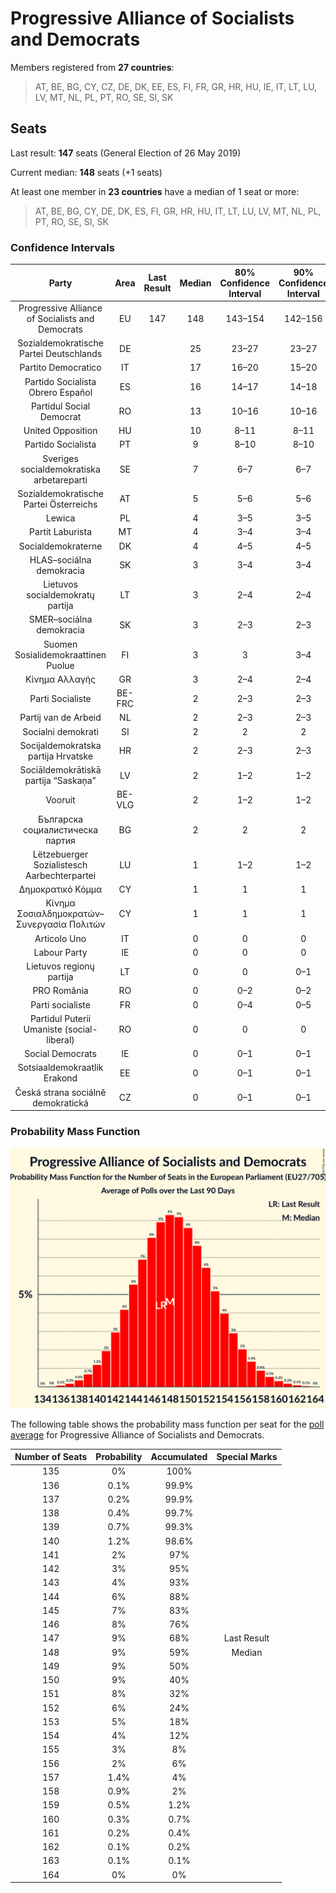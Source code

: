 # Progressive Alliance of Socialists and Democrats

Members registered from **27 countries**:

> AT, BE, BG, CY, CZ, DE, DK, EE, ES, FI, FR, GR, HR, HU, IE, IT, LT, LU, LV, MT, NL, PL, PT, RO, SE, SI, SK

## Seats

Last result: **147** seats (General Election of 26 May 2019)

Current median: **148** seats (+1 seats)

At least one member in **23 countries** have a median of 1 seat or more:

> AT, BE, BG, CY, DE, DK, ES, FI, GR, HR, HU, IT, LT, LU, LV, MT, NL, PL, PT, RO, SE, SI, SK

### Confidence Intervals

| Party | Area | Last Result | Median | 80% Confidence Interval | 90% Confidence Interval | 95% Confidence Interval | 99% Confidence Interval |
|:-----:|:----:|:-----------:|:------:|:-----------------------:|:-----------------------:|:-----------------------:|:-----------------------:|
| Progressive Alliance of Socialists and Democrats | EU | 147 | 148 | 143–154 | 142–156 | 140–157 | 138–160 |
| Sozialdemokratische Partei Deutschlands | DE | | 25 | 23–27 | 23–27 | 22–28 | 22–28 |
| Partito Democratico | IT | | 17 | 16–20 | 15–20 | 15–21 | 14–22 |
| Partido Socialista Obrero Español | ES | | 16 | 14–17 | 14–18 | 14–18 | 13–19 |
| Partidul Social Democrat | RO | | 13 | 10–16 | 10–16 | 10–17 | 9–17 |
| United Opposition | HU | | 10 | 8–11 | 8–11 | 8–11 | 7–12 |
| Partido Socialista | PT | | 9 | 8–10 | 8–10 | 8–10 | 7–11 |
| Sveriges socialdemokratiska arbetareparti | SE | | 7 | 6–7 | 6–7 | 6–8 | 6–8 |
| Sozialdemokratische Partei Österreichs | AT | | 5 | 5–6 | 5–6 | 5–6 | 4–6 |
| Lewica | PL | | 4 | 3–5 | 3–5 | 3–5 | 0–6 |
| Partit Laburista | MT | | 4 | 3–4 | 3–4 | 3–4 | 3–4 |
| Socialdemokraterne | DK | | 4 | 4–5 | 4–5 | 4–5 | 4–5 |
| HLAS–sociálna demokracia | SK | | 3 | 3–4 | 3–4 | 3–4 | 3–4 |
| Lietuvos socialdemokratų partija | LT | | 3 | 2–4 | 2–4 | 2–4 | 2–4 |
| SMER–sociálna demokracia | SK | | 3 | 2–3 | 2–3 | 2–3 | 2–4 |
| Suomen Sosialidemokraattinen Puolue | FI | | 3 | 3 | 3–4 | 3–4 | 3–4 |
| Κίνημα Αλλαγής | GR | | 3 | 2–4 | 2–4 | 2–4 | 2–4 |
| Parti Socialiste | BE-FRC | | 2 | 2–3 | 2–3 | 2–3 | 2–3 |
| Partij van de Arbeid | NL | | 2 | 2–3 | 2–3 | 2–3 | 1–3 |
| Socialni demokrati | SI | | 2 | 2 | 2 | 2 | 2–3 |
| Socijaldemokratska partija Hrvatske | HR | | 2 | 2–3 | 2–3 | 2–3 | 2–3 |
| Sociāldemokrātiskā partija “Saskaņa” | LV | | 2 | 1–2 | 1–2 | 1–2 | 1–2 |
| Vooruit | BE-VLG | | 2 | 1–2 | 1–2 | 1–2 | 1–2 |
| Българска социалистическа партия | BG | | 2 | 2 | 2 | 2 | 2 |
| Lëtzebuerger Sozialistesch Aarbechterpartei | LU | | 1 | 1–2 | 1–2 | 1–2 | 1–2 |
| Δημοκρατικό Κόμμα | CY | | 1 | 1 | 1 | 1 | 1 |
| Κίνημα Σοσιαλδημοκρατών–Συνεργασία Πολιτών | CY | | 1 | 1 | 1 | 1 | 1 |
| Articolo Uno | IT | | 0 | 0 | 0 | 0 | 0 |
| Labour Party | IE | | 0 | 0 | 0 | 0 | 0 |
| Lietuvos regionų partija | LT | | 0 | 0 | 0–1 | 0–1 | 0–1 |
| PRO România | RO | | 0 | 0–2 | 0–2 | 0–2 | 0–2 |
| Parti socialiste | FR | | 0 | 0–4 | 0–5 | 0–5 | 0–6 |
| Partidul Puterii Umaniste (social-liberal) | RO | | 0 | 0 | 0 | 0–2 | 0–2 |
| Social Democrats | IE | | 0 | 0–1 | 0–1 | 0–1 | 0–2 |
| Sotsiaaldemokraatlik Erakond | EE | | 0 | 0–1 | 0–1 | 0–1 | 0–1 |
| Česká strana sociálně demokratická | CZ | | 0 | 0–1 | 0–1 | 0–1 | 0–1 |

### Probability Mass Function

![Graph with seats probability mass function not yet produced](average-2022-01-31-seats-pmf-progressiveallianceofsocialistsanddemocrats.png "Seats Probability Mass Function")

The following table shows the probability mass function per seat for the [poll average](average-2022-01-31.html) for Progressive Alliance of Socialists and Democrats.

| Number of Seats | Probability | Accumulated | Special Marks |
|:---------------:|:-----------:|:-----------:|:-------------:|
| 135 | 0% | 100% |  |
| 136 | 0.1% | 99.9% |  |
| 137 | 0.2% | 99.9% |  |
| 138 | 0.4% | 99.7% |  |
| 139 | 0.7% | 99.3% |  |
| 140 | 1.2% | 98.6% |  |
| 141 | 2% | 97% |  |
| 142 | 3% | 95% |  |
| 143 | 4% | 93% |  |
| 144 | 6% | 88% |  |
| 145 | 7% | 83% |  |
| 146 | 8% | 76% |  |
| 147 | 9% | 68% | Last Result |
| 148 | 9% | 59% | Median |
| 149 | 9% | 50% |  |
| 150 | 9% | 40% |  |
| 151 | 8% | 32% |  |
| 152 | 6% | 24% |  |
| 153 | 5% | 18% |  |
| 154 | 4% | 12% |  |
| 155 | 3% | 8% |  |
| 156 | 2% | 6% |  |
| 157 | 1.4% | 4% |  |
| 158 | 0.9% | 2% |  |
| 159 | 0.5% | 1.2% |  |
| 160 | 0.3% | 0.7% |  |
| 161 | 0.2% | 0.4% |  |
| 162 | 0.1% | 0.2% |  |
| 163 | 0.1% | 0.1% |  |
| 164 | 0% | 0% |  |


